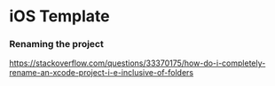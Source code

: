 # iOS Template

### Renaming the project

https://stackoverflow.com/questions/33370175/how-do-i-completely-rename-an-xcode-project-i-e-inclusive-of-folders